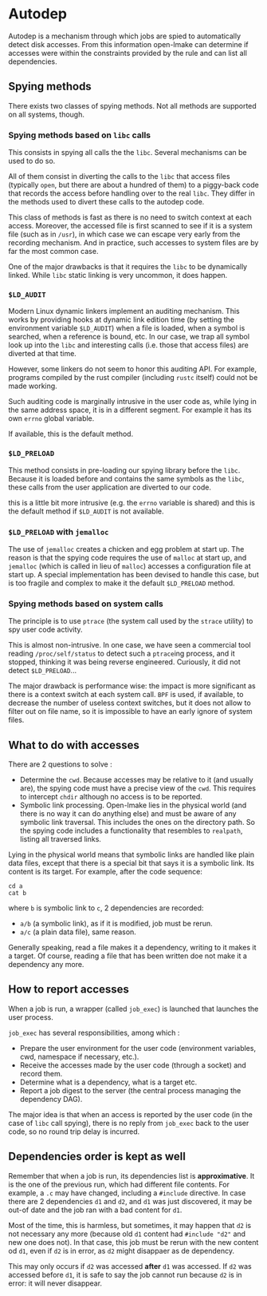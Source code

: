 <!-- This file is part of the open-lmake distribution (git@github.com:cesar-douady/open-lmake.git)-->
<!-- Copyright (c) 2023-2025 Doliam-->
<!-- This program is free software: you can redistribute/modify under the terms of the GPL-v3 (https://www.gnu.org/licenses/gpl-3.0.html).-->
<!-- This program is distributed WITHOUT ANY WARRANTY, without even the implied warranty of MERCHANTABILITY or FITNESS FOR A PARTICULAR PURPOSE.-->
<!-- Why open-lmake-->

# Autodep

Autodep is a mechanism through which jobs are spied to automatically detect disk accesses.
From this information open-lmake can determine if accesses were within the constraints provided by the rule and can list all dependencies.

## Spying methods

There exists two classes of spying methods.
Not all methods are supported on all systems, though.

### Spying methods based on `libc` calls

This consists in spying all calls the the `libc`.
Several mechanisms can be used to do so.

All of them consist in diverting the calls to the `libc` that access files (typically `open`, but there are about a hundred of them) to a piggy-back code
that records the access before handling over to the real `libc`.
They differ in the methods used to divert these calls to the autodep code.

This class of methods is fast as there is no need to switch context at each access.
Moreover, the accessed file is first scanned to see if it is a system file (such as in `/usr`), in which case we can escape very early from the recording mechanism.
And in practice, such accesses to system files are by far the most common case.

One of the major drawbacks is that it requires the `libc` to be dynamically linked. While `libc` static linking is very uncommon, it does happen.

### `$LD_AUDIT`

Modern Linux dynamic linkers implement an auditing mechanism.
This works by providing hooks at dynamic link edition time (by setting the environment variable `$LD_AUDIT`) when a file is loaded, when a symbol is searched, when a reference is bound, etc.
In our case, we trap all symbol look up into the `libc` and interesting calls (i.e. those that access files) are diverted at that time.

However, some linkers do not seem to honor this auditing API.
For example, programs compiled by the rust compiler (including `rustc` itself) could not be made working.

Such auditing code is marginally intrusive in the user code as, while lying in the same address space, it is in a different segment.
For example it has its own `errno` global variable.

If available, this is the default method.

### `$LD_PRELOAD`

This method consists in pre-loading our spying library before the `libc`.
Because it is loaded before and contains the same symbols as the `libc`, these calls from the user application are diverted to our code.

this is a little bit more intrusive (e.g. the `errno` variable is shared) and this is the default method if `$LD_AUDIT` is not available.

### `$LD_PRELOAD` with `jemalloc`

The use of `jemalloc` creates a chicken and egg problem at start up.
The reason is that the spying code requires the use of `malloc` at start up, and `jemalloc` (which is called in lieu of `malloc`) accesses a configuration file at start up.
A special implementation has been devised to handle this case, but is too fragile and complex to make it the default `$LD_PRELOAD` method.

### Spying methods based on system calls

The principle is to use `ptrace` (the system call used by the `strace` utility) to spy user code activity.

This is almost non-intrusive.
In one case, we have seen a commercial tool reading `/proc/self/status` to detect such a `ptrace`ing process, and it stopped, thinking it was being reverse engineered.
Curiously, it did not detect `$LD_PRELOAD`...

The major drawback is performance wise: the impact is more significant as there is a context switch at each system call.
`BPF` is used, if available, to decrease the number of useless context switches, but it does not allow to filter out on file name, so it is impossible to have an early ignore of system files.

## What to do with accesses

There are 2 questions to solve :

- Determine the `cwd`. Because accesses may be relative to it (and usually are), the spying code must have a precise view of the `cwd`.
  This requires to intercept `chdir` although no access is to be reported.
- Symbolic link processing.
  Open-lmake lies in the physical world (and there is no way it can do anything else) and must be aware of any symbolic link traversal.
  This includes the ones on the directory path.
  So the spying code includes a functionality that resembles to `realpath`, listing all traversed links.

Lying in the physical world means that symbolic links are handled like plain data files, except that there is a special bit that says it is a symbolic link.
Its content is its target.
For example, after the code sequence:

```
cd a
cat b
```

where `b` is symbolic link to `c`, 2 dependencies are recorded:

- `a/b` (a symbolic link), as if it is modified, job must be rerun.
- `a/c` (a plain data file), same reason.

Generally speaking, read a file makes it a dependency, writing to it makes it a target.
Of course, reading a file that has been written doe not make it a dependency any more.

## How to report accesses

When a job is run, a wrapper (called `job_exec`) is launched that launches the user process.

`job_exec` has several responsibilities, among which :

- Prepare the user environment for the user code (environment variables, cwd, namespace if necessary, etc.).
- Receive the accesses made by the user code (through a socket) and record them.
- Determine what is a dependency, what is a target etc.
- Report a job digest to the server (the central process managing the dependency DAG).

The major idea is that when an access is reported by the user code (in the case of `libc` call spying), there is no reply from `job_exec` back to the user code, so no round trip delay is incurred.

## Dependencies order is kept as well

Remember that when a job is run, its dependencies list is **approximative**.
It is the one of the previous run, which had different file contents.
For example, a `.c` may have changed, including a `#include` directive.
In case there are 2 dependencies `d1` and `d2`, and `d1` was just discovered, it may be out-of date and the job ran with a bad content for `d1`.

Most of the time, this is harmless, but sometimes, it may happen that `d2` is not necessary any more (because old `d1` content had `#include "d2"` and new one does not).
In that case, this job must be rerun with the new content od `d1`, even if `d2` is in error, as `d2` might disappaer as de dependency.

This may only occurs if `d2` was accessed **after** `d1` was accessed. If `d2` was accessed before `d1`, it is safe to say the job cannot run because `d2` is in error: it will never disappear.
